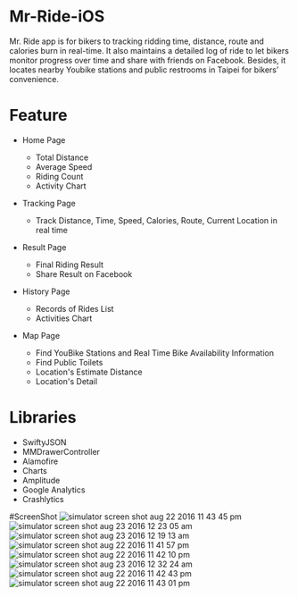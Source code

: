 # Mr-Ride-iOS

Mr. Ride app is for bikers to tracking ridding time, distance, route and calories burn in real-time. It also maintains a detailed log of ride to let bikers monitor progress over time and share with friends on Facebook. Besides, it locates nearby Youbike stations and public restrooms in Taipei for bikers’ convenience.

# Feature

- Home Page
	- Total Distance
	- Average Speed
	- Riding Count
	- Activity Chart

- Tracking Page
  - Track Distance, Time, Speed, Calories, Route, Current Location in real time

- Result Page
  - Final Riding Result
  - Share Result on Facebook

- History Page
  - Records of Rides List
  - Activities Chart

- Map Page
  - Find YouBike Stations and Real Time Bike Availability Information
  - Find Public Toilets
  - Location's Estimate Distance
  - Location's Detail

# Libraries
- SwiftyJSON
- MMDrawerController
- Alamofire
- Charts
- Amplitude
- Google Analytics
- Crashlytics

#ScreenShot
![simulator screen shot aug 22 2016 11 43 45 pm](https://cloud.githubusercontent.com/assets/18036117/17883348/dcc2c4f2-68c6-11e6-848d-69e826498ed8.png)
![simulator screen shot aug 23 2016 12 23 05 am](https://cloud.githubusercontent.com/assets/18036117/17883506/ca90aa50-68c7-11e6-89fb-4f77ff726563.png)
![simulator screen shot aug 23 2016 12 19 13 am](https://cloud.githubusercontent.com/assets/18036117/17883421/46d129ce-68c7-11e6-9981-2416935f7326.png)
![simulator screen shot aug 22 2016 11 41 57 pm](https://cloud.githubusercontent.com/assets/18036117/17883570/2a2705fe-68c8-11e6-9b4e-c905fb835947.png)
![simulator screen shot aug 22 2016 11 42 10 pm](https://cloud.githubusercontent.com/assets/18036117/17883432/57a2feda-68c7-11e6-87eb-9e541c4d8b83.png)
![simulator screen shot aug 23 2016 12 32 24 am](https://cloud.githubusercontent.com/assets/18036117/17883732/15c96ea2-68c9-11e6-9886-75bbf68e358f.png)
![simulator screen shot aug 22 2016 11 42 43 pm](https://cloud.githubusercontent.com/assets/18036117/17883447/6c539786-68c7-11e6-90f7-5096ddb42078.png)
![simulator screen shot aug 22 2016 11 43 01 pm](https://cloud.githubusercontent.com/assets/18036117/17883565/225b69f0-68c8-11e6-8288-f72a18d19e56.png)


